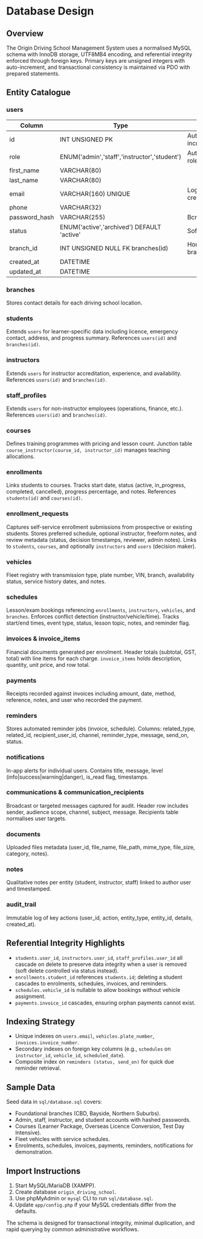 # Database Design

## Overview
The Origin Driving School Management System uses a normalised MySQL schema with InnoDB storage, UTF8MB4 encoding, and referential integrity enforced through foreign keys. Primary keys are unsigned integers with auto-increment, and transactional consistency is maintained via PDO with prepared statements.

## Entity Catalogue

### users
| Column | Type | Notes |
| --- | --- | --- |
| id | INT UNSIGNED PK | Auto increment |
| role | ENUM('admin','staff','instructor','student') | Authorisation role |
| first_name | VARCHAR(80) | |
| last_name | VARCHAR(80) | |
| email | VARCHAR(160) UNIQUE | Login credential |
| phone | VARCHAR(32) | |
| password_hash | VARCHAR(255) | Bcrypt hash |
| status | ENUM('active','archived') DEFAULT 'active' | Soft delete |
| branch_id | INT UNSIGNED NULL FK branches(id) | Home branch |
| created_at | DATETIME | |
| updated_at | DATETIME | |

### branches
Stores contact details for each driving school location.

### students
Extends `users` for learner-specific data including licence, emergency contact, address, and progress summary. References `users(id)` and `branches(id)`.

### instructors
Extends `users` for instructor accreditation, experience, and availability. References `users(id)` and `branches(id)`.

### staff_profiles
Extends `users` for non-instructor employees (operations, finance, etc.). References `users(id)` and `branches(id)`.

### courses
Defines training programmes with pricing and lesson count. Junction table `course_instructor(course_id, instructor_id)` manages teaching allocations.

### enrollments
Links students to courses. Tracks start date, status (active, in_progress, completed, cancelled), progress percentage, and notes. References `students(id)` and `courses(id)`.

### enrollment_requests
Captures self-service enrollment submissions from prospective or existing students. Stores preferred schedule, optional instructor, freeform notes, and review metadata (status, decision timestamps, reviewer, admin notes). Links to `students`, `courses`, and optionally `instructors` and `users` (decision maker).

### vehicles
Fleet registry with transmission type, plate number, VIN, branch, availability status, service history dates, and notes.

### schedules
Lesson/exam bookings referencing `enrollments`, `instructors`, `vehicles`, and `branches`. Enforces conflict detection (instructor/vehicle/time). Tracks start/end times, event type, status, lesson topic, notes, and reminder flag.

### invoices & invoice_items
Financial documents generated per enrolment. Header totals (subtotal, GST, total) with line items for each charge. `invoice_items` holds description, quantity, unit price, and row total.

### payments
Receipts recorded against invoices including amount, date, method, reference, notes, and user who recorded the payment.

### reminders
Stores automated reminder jobs (invoice, schedule). Columns: related_type, related_id, recipient_user_id, channel, reminder_type, message, send_on, status.

### notifications
In-app alerts for individual users. Contains title, message, level (info|success|warning|danger), is_read flag, timestamps.

### communications & communication_recipients
Broadcast or targeted messages captured for audit. Header row includes sender, audience scope, channel, subject, message. Recipients table normalises user targets.

### documents
Uploaded files metadata (user_id, file_name, file_path, mime_type, file_size, category, notes).

### notes
Qualitative notes per entity (student, instructor, staff) linked to author user and timestamped.

### audit_trail
Immutable log of key actions (user_id, action, entity_type, entity_id, details, created_at).

## Referential Integrity Highlights
- `students.user_id`, `instructors.user_id`, `staff_profiles.user_id` all cascade on delete to preserve data integrity when a user is removed (soft delete controlled via status instead).
- `enrollments.student_id` references `students.id`; deleting a student cascades to enrolments, schedules, invoices, and reminders.
- `schedules.vehicle_id` is nullable to allow bookings without vehicle assignment.
- `payments.invoice_id` cascades, ensuring orphan payments cannot exist.

## Indexing Strategy
- Unique indexes on `users.email`, `vehicles.plate_number`, `invoices.invoice_number`.
- Secondary indexes on foreign key columns (e.g., `schedules` on `instructor_id`, `vehicle_id`, `scheduled_date`).
- Composite index on `reminders (status, send_on)` for quick due reminder retrieval.

## Sample Data
Seed data in `sql/database.sql` covers:
- Foundational branches (CBD, Bayside, Northern Suburbs).
- Admin, staff, instructor, and student accounts with hashed passwords.
- Courses (Learner Package, Overseas Licence Conversion, Test Day Intensive).
- Fleet vehicles with service schedules.
- Enrolments, schedules, invoices, payments, reminders, notifications for demonstration.

## Import Instructions
1. Start MySQL/MariaDB (XAMPP).  
2. Create database `origin_driving_school`.  
3. Use phpMyAdmin or `mysql` CLI to run `sql/database.sql`.  
4. Update `app/config.php` if your MySQL credentials differ from the defaults.

The schema is designed for transactional integrity, minimal duplication, and rapid querying by common administrative workflows.
